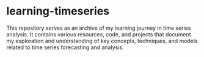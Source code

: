 # learning-timeseries
This repository serves as an archive of my learning journey in time series analysis. It contains various resources, code, and projects that document my exploration and understanding of key concepts, techniques, and models related to time series forecasting and analysis.
